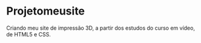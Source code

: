 # Projetomeusite
Criando meu site de impressão 3D, a partir dos estudos do curso em vídeo, de HTML5 e CSS.
